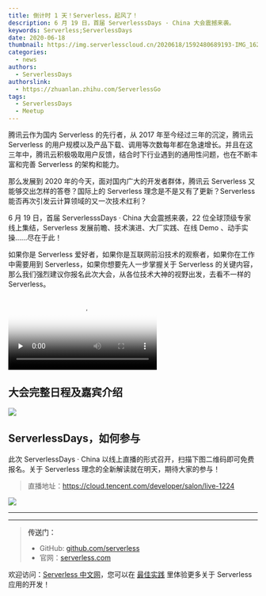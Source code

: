 ```yaml
---
title: 倒计时 1 天！Serverless，起风了！
description: 6 月 19 日，首届 ServerlesssDays · China 大会震撼来袭。
keywords: Serverless;ServerlessDays
date: 2020-06-18
thumbnail: https://img.serverlesscloud.cn/2020618/1592480689193-IMG_1627.JPG
categories:
  - news
authors:
  - ServerlessDays
authorslink:
  - https://zhuanlan.zhihu.com/ServerlessGo
tags:
  - ServerlessDays
  - Meetup
---
```


腾讯云作为国内 Serverless 的先行者，从 2017 年至今经过三年的沉淀，腾讯云 Serverless 的用户规模以及产品下载、调用等次数每年都在急速增长。并且在这三年中，腾讯云积极吸取用户反馈，结合时下行业遇到的通用性问题，也在不断丰富和完善 Serverless 的架构和能力。

那么发展到 2020 年的今天，面对国内广大的开发者群体，腾讯云 Serverless 又能够交出怎样的答卷？国际上的 Serverless 理念是不是又有了更新？Serverless 能否再次引发云计算领域的又一次技术红利？

6 月 19 日，首届 ServerlesssDays · China 大会震撼来袭，22 位全球顶级专家线上集结，Serverless 发展前瞻、技术演进、大厂实践、在线 Demo 、动手实操……尽在于此！

如果你是 Serverless 爱好者，如果你是互联网前沿技术的观察者，如果你在工作中需要用到 Serverless，如果你想要先人一步掌握关于 Serverless 的关键内容，那么我们强烈建议你报名此次大会，从各位技术大神的视野出发，去看不一样的 Serverless。

<video id="video" controls="" preload="none" poster="https://img.serverlesscloud.cn/2020618/1592480689193-IMG_1627.JPG">
<source id="mp4" src="https://img.serverlesscloud.cn/2020618/1592480904869-serverless%20days%20.mp4">
</video>

## 大会完整日程及嘉宾介绍

![](https://img.serverlesscloud.cn/2020618/1592480602547-IMG_1628.PNG)

## ServerlessDays，如何参与

此次 ServerlessDays · China 以线上直播的形式召开，扫描下图二维码即可免费报名。关于 Serverless 理念的全新解读就在明天，期待大家的参与！

> 直播地址：https://cloud.tencent.com/developer/salon/live-1224

![](https://img.serverlesscloud.cn/2020618/1592480602141-IMG_1628.PNG)

---
<div id='scf-deploy-iframe-or-md'></div>

---

> **传送门：**
> - GitHub: [github.com/serverless](https://github.com/serverless/serverless/blob/master/README_CN.md)
> - 官网：[serverless.com](https://serverless.com/)

欢迎访问：[Serverless 中文网](https://serverlesscloud.cn/)，您可以在 [最佳实践](https://serverlesscloud.cn/best-practice) 里体验更多关于 Serverless 应用的开发！
